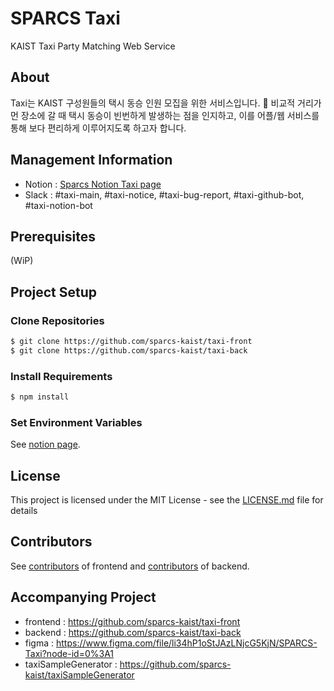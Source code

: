 # SPARCS Taxi
KAIST Taxi Party Matching Web Service

## About
Taxi는 KAIST 구성원들의 택시 동승 인원 모집을 위한 서비스입니다. 🚖
비교적 거리가 먼 장소에 갈 때 택시 동승이 빈번하게 발생하는 점을 인지하고, 이를 어플/웹 서비스를 통해 보다 편리하게 이루어지도록 하고자 합니다.

## Management Information
- Notion : [Sparcs Notion Taxi page](https://www.notion.so/sparcs/Taxi-9d371e8ac5ac4f0c9b9c35869682a0eb)
- Slack : #taxi-main, #taxi-notice, #taxi-bug-report, #taxi-github-bot, #taxi-notion-bot

## Prerequisites
(WiP)

## Project Setup

### Clone Repositories
```bash
$ git clone https://github.com/sparcs-kaist/taxi-front
$ git clone https://github.com/sparcs-kaist/taxi-back
```

### Install Requirements
```bash
$ npm install
```
### Set Environment Variables
See [notion page](https://www.notion.so/sparcs/Environment-Variables-1b404bd385fa495bac6d5517b57d72bf).

## License
This project is licensed under the MIT License - see the [LICENSE.md](LICENSE.md) file for details

## Contributors
See [contributors](https://github.com/sparcs-kaist/taxi-front/graphs/contributors) of frontend and [contributors](https://github.com/sparcs-kaist/taxi-back/graphs/contributors) of backend.

## Accompanying Project
 - frontend : https://github.com/sparcs-kaist/taxi-front
 - backend : https://github.com/sparcs-kaist/taxi-back
 - figma : https://www.figma.com/file/li34hP1oStJAzLNjcG5KjN/SPARCS-Taxi?node-id=0%3A1
 - taxiSampleGenerator : https://github.com/sparcs-kaist/taxiSampleGenerator
